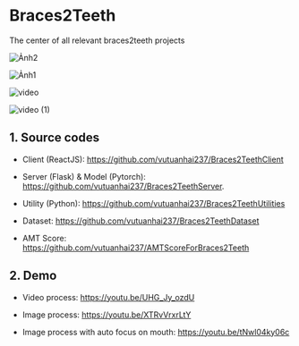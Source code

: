 # Braces2Teeth
The center of all relevant braces2teeth projects

![Ảnh2](https://user-images.githubusercontent.com/43202025/108168067-462ec480-7129-11eb-83f5-f4855c2f6003.png)

![Ảnh1](https://user-images.githubusercontent.com/43202025/108168217-7ece9e00-7129-11eb-9915-7a566b62e8f9.png)

![video](https://user-images.githubusercontent.com/43202025/108168865-8b072b00-712a-11eb-808d-d17fbf166804.gif)

![video (1)](https://user-images.githubusercontent.com/43202025/108168861-893d6780-712a-11eb-89aa-5df8e91c3599.gif)

## 1. Source codes

- Client (ReactJS): https://github.com/vutuanhai237/Braces2TeethClient

- Server (Flask) & Model (Pytorch): https://github.com/vutuanhai237/Braces2TeethServer.

- Utility (Python): https://github.com/vutuanhai237/Braces2TeethUtilities

- Dataset: https://github.com/vutuanhai237/Braces2TeethDataset

- AMT Score: https://github.com/vutuanhai237/AMTScoreForBraces2Teeth

## 2. Demo

- Video process: https://youtu.be/UHG_Jy_ozdU

- Image process: https://youtu.be/XTRvVrxrLtY

- Image process with auto focus on mouth: https://youtu.be/tNwl04ky06c
